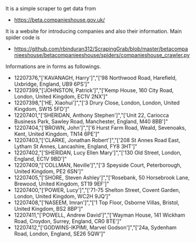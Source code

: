 It is a simple scraper to get data from 
* https://beta.companieshouse.gov.uk/

It is a website for introducing companies and also their information.
Main spider code is 
* https://github.com/rbinduran312/ScrapingGrab/blob/master/betacompanieeshouse/betacompanieeshouse/spiders/companieshouse_crawler.py

Informations are in forms as followings.


* 12207376,"['KAVANAGH, Harry']","['98 Northwood Road, Harefield, Uxbridge, England, UB9 6PS']"
* 12207399,"['JOHNSTON, Patrick']","['Kemp House, 160 City Road, London, United Kingdom, EC1V 2NX']"
* 12207398,"['HE, Xiaohui']","['3 Drury Close, London, London, United Kingdom, SW15 5FD']"
* 12207401,"['SHERIDAN, Anthony Stephen']","['Unit 22, Cariocca Business Park, Sawley Road, Manchester, England, M40 8BB']"
* 12207404,"['BROWN, John']","['6 Hurst Farm Road, Weald, Sevenoaks, Kent, United Kingdom, TN14 6PE']"
* 12207403,"['CLARKE, Jonathan Robert']","['208 St Annes Road East, Lytham St Annes, Lancashire, England, FY8 3HT']"
* 12207402,"['SHERIDAN, Lucy Ellen Mary']","['130 Old Street, London, England, EC1V 9BD']"
* 12207409,"['COLLMAN, Neville']","['3 Speyside Court, Peterborough, United Kingdom, PE2 6SN']"
* 12207405,"['SHORE, Steven Ashley']","['Rosebank, 50 Horsebrook Lane, Brewood, United Kingdom, ST19 9EF']"
* 12207400,"['POWER, Lucy']","['71-75 Shelton Street, Covent Garden, London, United Kingdom, WC2H 9JQ']"
* 12207408,"['NASEEM, Imran']","['1 Top Floor, Osborne Villas, Bristol, United Kingdom, BS2 8BP']"
* 12207411,"['POWELL, Andrew David']","['Wayman House, 141 Wickham Road, Croydon, Surrey, England, CR0 8TE']"
* 12207412,"['GODWINS-IKPIMI, Marvel Godson']","['24a, Sydenham Road, London, England, SE26 5QW']"
